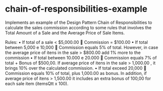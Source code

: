# chain-of-responsibilities-example
Implements an example of the Design Pattern Chain of Responsibilities to calculate the sales commission according to some rules that involves the Total Amount of a Sale and the Average Price of Sale Items.


Rules:
•	If total of a sale < $5,000.00  Commission = $100.00
•	If total between 5,000 e 10,000  Commission equals 5% of total. However,  in case the average price of itens in the sale > $800.00 add 1% more to the commission
•	If total between 10.000 e 20.000  Commission equals 7% of total + Bonus of $500,00. If average price of itens in the sale > 1,000.00 , it brings 10% over the calculated commission.
•	If total exceed 20,000  Commission equals 10% of total, plus 1,000.00 as bonus. In addition, if average price of itens > 1,500.00 it includes an extra bonus of 100,00 for each sale item (itemsQtt x 100).
